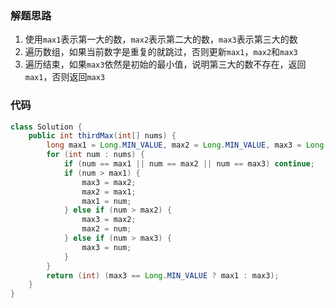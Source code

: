 ### 解题思路
1. 使用`max1`表示第一大的数，`max2`表示第二大的数，`max3`表示第三大的数
2. 遍历数组，如果当前数字是重复的就跳过，否则更新`max1`，`max2`和`max3`
3. 遍历结束，如果`max3`依然是初始的最小值，说明第三大的数不存在，返回`max1`，否则返回`max3`
### 代码

```java
class Solution {
    public int thirdMax(int[] nums) {
        long max1 = Long.MIN_VALUE, max2 = Long.MIN_VALUE, max3 = Long.MIN_VALUE;
        for (int num : nums) {
            if (num == max1 || num == max2 || num == max3) continue;
            if (num > max1) {
                max3 = max2;
                max2 = max1;
                max1 = num;
            } else if (num > max2) {
                max3 = max2;
                max2 = num;
            } else if (num > max3) {
                max3 = num;
            }
        }
        return (int) (max3 == Long.MIN_VALUE ? max1 : max3);
    }
}
```